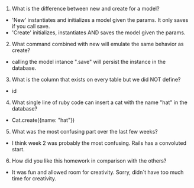 1. What is the difference between new and create for a model?
- 'New' instantiates and initializes a model given the params. It only saves
  if you call save.
- 'Create' initializes, instantiates AND saves the model given the params.

2. What command combined with new will emulate the same behavior as create?
- calling the model intance ".save" will persist the instance in the database.

3. What is the column that exists on every table but we did NOT define?
- id

4. What single line of ruby code can insert a cat with the name "hat" in the database?
- Cat.create({name: "hat"})

5. What was the most confusing part over the last few weeks?
- I think week 2 was probably the most confusing. Rails has a convoluted start.

6. How did you like this homework in comparison with the others?
- It was fun and allowed room for creativity. Sorry, didn`t have too much time 
  for creativity.
